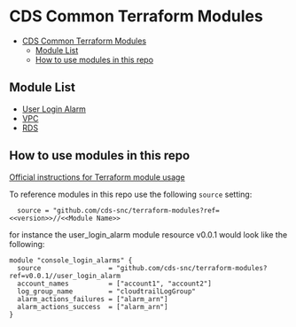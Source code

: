
# CDS Common Terraform Modules

- [CDS Common Terraform Modules](#cds-common-terraform-modules)
  - [Module List](#module-list)
  - [How to use modules in this repo](#how-to-use-modules-in-this-repo)

## Module List

- [User Login Alarm](user_login_alarm)
- [VPC](vpc)
- [RDS](rds)

## How to use modules in this repo

[Official instructions for Terraform module usage](https://www.terraform.io/docs/language/modules/syntax.html)

To reference modules in this repo use the following `source` setting:

```hcl
  source = "github.com/cds-snc/terraform-modules?ref=<<version>>//<<Module Name>>
```

for instance the user_login_alarm module resource v0.0.1 would look like the following:

```hcl
module "console_login_alarms" {
  source                 = "github.com/cds-snc/terraform-modules?ref=v0.0.1//user_login_alarm
  account_names          = ["account1", "account2"]
  log_group_name         = "cloudtrailLogGroup"
  alarm_actions_failures = ["alarm_arn"]
  alarm_actions_success  = ["alarm_arn"]
}
```